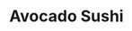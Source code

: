 ---
layout: place
title: "Avocado Sushi"
permalink: /new-york/staten-island/avocado-sushi.html
stateAbbr: NY
stateName: New York
cityName: Staten Island
place_id: ChIJbTiZmq1LwokRoeJ7536OTvQ
photos:
  - name: >-
      places/ChIJbTiZmq1LwokRoeJ7536OTvQ/photos/AeeoHcIN4dIdXWmhxctnpoX1kCmqCXql3BW84FDiTVPrONtAXqHZAvzAJkp2Lv8E7bqzHSSO9Q16HoCLR2Uiw5qoelkSgqqqrGkLaKCvVGmIuL7FylnH1fqwzWjV7PQJnb28mXvMBZHRjaaNzzznqU8wjnAoCrP3lbcbSnPSlAKdn5v3UxSRlPtIloR111TC11KX0G9w4YEk7CHhlkQNTNQUjuO2AN5w5wv4jjrDm2v6WsoxdlkwsvuPrMRV6MgcnDUN9S_g7jfYs1p0qYbrnoC96reYbgI-7D5P7NUYi1wPMHPirA
    widthPx: 4032
    heightPx: 3024
    authorAttributions:
      - displayName: Avocado Sushi
        uri: https://maps.google.com/maps/contrib/107209733272866095942
        photoUri: >-
          https://lh3.googleusercontent.com/a-/ALV-UjVifcmucBj2H-gw9F66mqf85umefAhto_5Ux1Y79ppfRw0jT-s=s100-p-k-no-mo
    flagContentUri: >-
      https://www.google.com/local/imagery/report/?cb_client=maps_api_places.places_api&image_key=!1e10!2sAF1QipMdnsA1pwssq0WoywRhOQ-BVzour65kLbylxmCJ&hl=en-US
    googleMapsUri: >-
      https://www.google.com/maps/place//data=!3m4!1e2!3m2!1sAF1QipMdnsA1pwssq0WoywRhOQ-BVzour65kLbylxmCJ!2e10!4m2!3m1!1s0x89c24bad9a99386d:0xf44e8e7ee77be2a1
  - name: >-
      places/ChIJbTiZmq1LwokRoeJ7536OTvQ/photos/AeeoHcKBt_oxNtkQ-pFW5b5ssJK0qUAzYFTZRcuXG-onWjknquz-uAz5xUnCbDs_fGnvxpeZJoMPEdtWtZUMFCP0Recy2kUzz9JArKtw8HlQUuNuTgHb8mCzNI1ZhEquz3KSQRmQURY70QUn7Jcnq379iHARLSQ4hImnbbJBwbHFoqPBMFDvUMQLtttdK2-KUEJtSLShj28gh7mlUi-fGu2NEFldNIet8bE84MaDEHSGQic9LdAD7plF-R65wk7-mh34iSiyywAYTaNpqluCjtpFSGua7vGFSTperaljB3gt9ojOhA
    widthPx: 1242
    heightPx: 2208
    authorAttributions:
      - displayName: Avocado Sushi
        uri: https://maps.google.com/maps/contrib/107209733272866095942
        photoUri: >-
          https://lh3.googleusercontent.com/a-/ALV-UjVifcmucBj2H-gw9F66mqf85umefAhto_5Ux1Y79ppfRw0jT-s=s100-p-k-no-mo
    flagContentUri: >-
      https://www.google.com/local/imagery/report/?cb_client=maps_api_places.places_api&image_key=!1e10!2sAF1QipOaLAq_wrdUoJqZq_1zLR1d1shLxKeuTNqS-ZV3&hl=en-US
    googleMapsUri: >-
      https://www.google.com/maps/place//data=!3m4!1e2!3m2!1sAF1QipOaLAq_wrdUoJqZq_1zLR1d1shLxKeuTNqS-ZV3!2e10!4m2!3m1!1s0x89c24bad9a99386d:0xf44e8e7ee77be2a1
  - name: >-
      places/ChIJbTiZmq1LwokRoeJ7536OTvQ/photos/AeeoHcJaaioZq-Hpi1oafiSTwwTUm-ySNH6-0UFer-1PtxNbYzxoD929j8UTotCfbUlwmr1tROgJH0euGJbQqRxRGv_o7aOIs2XPhuahz3kHBLaMMxrl-46OjWFpQg-hHJGF_LbwiTQvU80qFCP_E2LPbdhzlkHXotB_jKulIXfCfeW99ow_GH6dzX2aB9P4duTbTkVlBYxFr7dxmqIPuzJznOzV45zCsLPVZ9kCHx_m5NdDyBJ2THLwHey0dJt4isLqeh786XRjJ2k-zLnd0-H50Vdao2TRUlIMsVYoX-FtvLyLbVIdfXt2ZAG1Sr8LhE43vp9ZjjDvv1f0K5ZLzkpWkxUH5_JqSolUGwOUKrc1kxXJMoPM4A0EuWOyeHL08XQsTPEqXxYexJRguxH6M0UPtgMYbc7P9AHfM34NYejY-rE
    widthPx: 1087
    heightPx: 1265
    authorAttributions:
      - displayName: Minnie Cutz
        uri: https://maps.google.com/maps/contrib/101365458565089344044
        photoUri: >-
          https://lh3.googleusercontent.com/a-/ALV-UjXFagH_ZcJXEmGuCx06t9sN1MLpF8_dzbbHTJvAmo4lE7ywtGQ=s100-p-k-no-mo
    flagContentUri: >-
      https://www.google.com/local/imagery/report/?cb_client=maps_api_places.places_api&image_key=!1e10!2sCIHM0ogKEICAgICrltWAMQ&hl=en-US
    googleMapsUri: >-
      https://www.google.com/maps/place//data=!3m4!1e2!3m2!1sCIHM0ogKEICAgICrltWAMQ!2e10!4m2!3m1!1s0x89c24bad9a99386d:0xf44e8e7ee77be2a1
  - name: >-
      places/ChIJbTiZmq1LwokRoeJ7536OTvQ/photos/AeeoHcINrPX2K5Ri7BAEux4XziNIuFYZa6Y_X7VL1_S6GShxjj2azJe6zN-8f21wgCRT3uNbBfsBUmNiOHY6dVJiEBGe7BoWiY0sjKVxaHpeByhrSXGldFxomMSeV9pCD0MdYPFlnXQuLXlEThngc3pr8YLLPaME4OLtAbzFYO_qM_B1a3i4qjYXC_hKWwBdC2JgCAYlhkcYg-0b9DRffRrAEeQ-d_kHFlFdTHLjFSHQO6fQPn3La0e5_ndhyuIWAiRdYf_3mXRjOMlbGysIfjaQ5RoqaPzXLpany5dBqjmQNd60rYHITIfTMwxyh3JLwjHwaVe8okhw0BSSnF5v4piew9OA0uUTSDtHzPiC8Ao1g-_F8w9PuWVXioVLlkDoqjBnJukkltmZhodp59pdvtEbeEOA-qSMkavxovDD9jJJEowLPA
    widthPx: 2850
    heightPx: 2800
    authorAttributions:
      - displayName: Duke Nukem
        uri: https://maps.google.com/maps/contrib/102822142307308115409
        photoUri: >-
          https://lh3.googleusercontent.com/a-/ALV-UjXajJBFpfO8UN4HsnqXXkCsXeUy9w-Lbr-1eslGPmHnZLpjvWMK=s100-p-k-no-mo
    flagContentUri: >-
      https://www.google.com/local/imagery/report/?cb_client=maps_api_places.places_api&image_key=!1e10!2sCIHM0ogKEICAgIDTy72gSw&hl=en-US
    googleMapsUri: >-
      https://www.google.com/maps/place//data=!3m4!1e2!3m2!1sCIHM0ogKEICAgIDTy72gSw!2e10!4m2!3m1!1s0x89c24bad9a99386d:0xf44e8e7ee77be2a1
  - name: >-
      places/ChIJbTiZmq1LwokRoeJ7536OTvQ/photos/AeeoHcKpFCJccaaUW_c_Tx-I25bYPSRfsNrqT3cVfh8CnaItfBqQfOjMG_OUB-9g3uzzclWjMlBfL4wv5Jz6-lDbVIxxAvbAd2L7JvmDAUbs-0Vu140zaSHqHZlUysYCrgXx9oNBgI0Z2nfqcQDm7x579VseKkozzvmZA2xKHryYwYHfFL8CrPIbFLxs6FOBYFW6pqBVOvm29j2JzJGGyQrKOIoPejgtyz6NROQ4Wp2uYaNZ1eaLEzQh-7S56ZBHRnshkkVsWcF5C-k4lOJk0Zhh8761pkFTlUAB93rSqCbEiW3rI6_-l17PKsrqMZpIhxA39Pc01MSdVScikeKW4ooW0mHI5g9ev5-hIFQmwIeh1u28Kzxdw9CR-1Q9Cs-BLdZdPRre5ln2mfNmkXwn--8YSGXSKHF8jnVKnIxJclJqigO_N0Az
    widthPx: 3159
    heightPx: 3024
    authorAttributions:
      - displayName: Olga S.
        uri: https://maps.google.com/maps/contrib/115512849277108639223
        photoUri: >-
          https://lh3.googleusercontent.com/a/ACg8ocImoZb5vHpdjg_CxI0Z-0fU_7UAxeNYuD09r7fol-5k9t-VbQ=s100-p-k-no-mo
    flagContentUri: >-
      https://www.google.com/local/imagery/report/?cb_client=maps_api_places.places_api&image_key=!1e10!2sCIHM0ogKEICAgICOsqe_5AE&hl=en-US
    googleMapsUri: >-
      https://www.google.com/maps/place//data=!3m4!1e2!3m2!1sCIHM0ogKEICAgICOsqe_5AE!2e10!4m2!3m1!1s0x89c24bad9a99386d:0xf44e8e7ee77be2a1
  - name: >-
      places/ChIJbTiZmq1LwokRoeJ7536OTvQ/photos/AeeoHcKOT_8FYyW-MmdBexw7ZTQFhZ_yCBIybQe-wNb-s5_f-6q3riH7tzsRXXYqGagQ-DB1M0BsJSG0pc6__i_DlpQwYuX9h333lWRBUl6kkypjrqFOG70lHGxJ706p3Y6TQj6D7MzbXkcosidaZJRNg7eC8G3IoDCEbDWpBkbztKCPUMv2GFlHcauZ6BXmFiiK7hJvKCKEwC23vWLnvowY0lgM4zf0XYgvKi7VzG-7HjehD5hmWsZ84cL21QOFQYzejGO3-4XzfhOW2VdyfIrl6bd5BoEmvMklq4MLiGzNloPdQrnCbHfVBbwH_CiOLRFM_RsaG2lG1G0PH11O2mFUIgUG0LUkiX2ifNkxobViySmzWAgAOz7AqExQPUSWGUQ7mDLaQcJVKFosw0EzvfoNos0f3V-WrohYThB6uZLz7TAUX2tG
    widthPx: 3024
    heightPx: 4032
    authorAttributions:
      - displayName: Nicolas puma
        uri: https://maps.google.com/maps/contrib/108293790157876672473
        photoUri: >-
          https://lh3.googleusercontent.com/a/ACg8ocK7Gjwb27o0fG6L3TbmarUVS_ud2-dy1oooizEeFWPuJocc=s100-p-k-no-mo
    flagContentUri: >-
      https://www.google.com/local/imagery/report/?cb_client=maps_api_places.places_api&image_key=!1e10!2sCIHM0ogKEICAgIDes-GBtwE&hl=en-US
    googleMapsUri: >-
      https://www.google.com/maps/place//data=!3m4!1e2!3m2!1sCIHM0ogKEICAgIDes-GBtwE!2e10!4m2!3m1!1s0x89c24bad9a99386d:0xf44e8e7ee77be2a1
  - name: >-
      places/ChIJbTiZmq1LwokRoeJ7536OTvQ/photos/AeeoHcJkpPouVSZCiALdjuas2dl3--wQo4ASx27QhTVzDkTz8UZbD883EIejrIogGqcuA2mS9PiVyjmwkEir0UQ6XRNUBjl_462bfZ5to6d4Cr8rgVdZEQ1wV3uskNnj_MFLzR0N9hux5SihC5e7wsZ2RNf_auqb9QeHXWqpM5bg3APao6luWIRz7lmD7H0N6OLVuCMAXQjB_Ut347WrT5Vxi7LvK6TaoP7uvQkbP6fK0QjAEXvFXqZDDOir8GcBF_U5oah3jSeIR4nddk-xxy0b8e3vR19op0I95_fhKHBzwygfToioZTyAsy8ugoaZUzgZnM6GLP_OmyfHL9N0lOx2x5fXxlDAUGQ3gec9Qz8M0rMe6hHrube-DVjNdYj2RjWlpy8msGujDuAJzuTK9rzc-KbLz_x_UDV3zL2C2DeUgWWO6g
    widthPx: 4000
    heightPx: 3000
    authorAttributions:
      - displayName: Donald Sheehan
        uri: https://maps.google.com/maps/contrib/112801539853914183578
        photoUri: >-
          https://lh3.googleusercontent.com/a-/ALV-UjXqU2gZ8iE4ymZFspW4R_n2hglwEjM6UVWEJ3W_hzeLvxfZ2Kot=s100-p-k-no-mo
    flagContentUri: >-
      https://www.google.com/local/imagery/report/?cb_client=maps_api_places.places_api&image_key=!1e10!2sCIHM0ogKEICAgIDanuyyeA&hl=en-US
    googleMapsUri: >-
      https://www.google.com/maps/place//data=!3m4!1e2!3m2!1sCIHM0ogKEICAgIDanuyyeA!2e10!4m2!3m1!1s0x89c24bad9a99386d:0xf44e8e7ee77be2a1
  - name: >-
      places/ChIJbTiZmq1LwokRoeJ7536OTvQ/photos/AeeoHcIhA41EdILPvQxmQcDOJIuhS9KwXyOkIPuySJ5Eku3CsCja7e4hDspwVOWKarwsnKdvbUnFtkKETj44e_VN68-cBX_jpu5QqWD_8c6tPqnqmsM0RCzv0PZ--7_NBouE2feJ66AyK7WJx0l6dqDMU_uZ8e6D_zq3mE36p81d4Hh0i1j4qxoq39YZPZjQrGdU9Om9lywJUZ8srjWKFqAm3eFvSpdIziNCUl5YgPKnSdxYgd7uHRB01wOjKYX0wVSG2mSyw1APYABhXpOmfOOq0g5bxibzEDWN3rZb90D74EeyV_uVogTZtDR3FI_VvQGlYHQI7qV864KxEnUvrVfBTrsQzTz4EIumS5pGGo2OqeXZ8eu6pj00Qf5t8uqJojXPsKyb-LL8xzSBXL13O5m2aJbRsBoriJmoKk2INGvx-ec9xbc
    widthPx: 3840
    heightPx: 2880
    authorAttributions:
      - displayName: 勤文陈
        uri: https://maps.google.com/maps/contrib/101226395268893118455
        photoUri: >-
          https://lh3.googleusercontent.com/a-/ALV-UjWak27z1eHsks7QBB-zKadXUzBjaerNkbjiL8l19aAAF20hbyKG=s100-p-k-no-mo
    flagContentUri: >-
      https://www.google.com/local/imagery/report/?cb_client=maps_api_places.places_api&image_key=!1e10!2sCIHM0ogKEICAgICq1pHXswE&hl=en-US
    googleMapsUri: >-
      https://www.google.com/maps/place//data=!3m4!1e2!3m2!1sCIHM0ogKEICAgICq1pHXswE!2e10!4m2!3m1!1s0x89c24bad9a99386d:0xf44e8e7ee77be2a1
  - name: >-
      places/ChIJbTiZmq1LwokRoeJ7536OTvQ/photos/AeeoHcLciNmmU3t6cL8F54gboiQFLDyf3pau_wg5LbemxjPdIptcutolZmky9RdYIyszbszipb7gSj8MEz8ixR3h-t-nLwAKoSPEbyDdHulgFxGSFx6bGHRVHMEF0CO6psRxpZI5F0vyn0NNY28zW-TU7_wicAr2ZAXfnW3dDs9vEY_xTgX01bHGJxc-613mVutzlIOY88aeWrlXcQtaH-qQpKOLN8WTFAuqhMGd1GvhOMfue_dWtfnQo14xOWeuF0O9DQUZZqi2bpmEMzlIrjnf7JZrTKvLnPJoqWA_N9m72aKfPolMxzlkUoFJKkJsUMfkUQ2Q2HXFMa7emfSeMWcMxnPBQKUPe_-RE5NgvqY0Zs3_olKTSEdzinndCByO-nEkx6ubIFoIz7qTGyj-oZiFetXP9ur3P_158e6BGyImnEl3RQ
    widthPx: 3024
    heightPx: 4032
    authorAttributions:
      - displayName: Olga S.
        uri: https://maps.google.com/maps/contrib/115512849277108639223
        photoUri: >-
          https://lh3.googleusercontent.com/a/ACg8ocImoZb5vHpdjg_CxI0Z-0fU_7UAxeNYuD09r7fol-5k9t-VbQ=s100-p-k-no-mo
    flagContentUri: >-
      https://www.google.com/local/imagery/report/?cb_client=maps_api_places.places_api&image_key=!1e10!2sCIHM0ogKEICAgICOsqe_JA&hl=en-US
    googleMapsUri: >-
      https://www.google.com/maps/place//data=!3m4!1e2!3m2!1sCIHM0ogKEICAgICOsqe_JA!2e10!4m2!3m1!1s0x89c24bad9a99386d:0xf44e8e7ee77be2a1
  - name: >-
      places/ChIJbTiZmq1LwokRoeJ7536OTvQ/photos/AeeoHcLr5cSa1ZMi9HQF3M4gEhLKJsWx_tAtBEdNw_dyUtATQ6BLKmR-dNJqBqvhHtShjbJLB_XZsyYAwGhvzDiSOYbS7RfDYYOSo2M2aoXLAdqVlkqTF58y25zwvmxuxf3jCHE89r1TbwmaR74bIMmVZ_88fWePEYV1klRA1C7VOXdHksiqkbjzBAUkqtY_Q8lDh1DxwPoRYKz6xRO48eSZ3bjO9orBjLMy40p7sMyxpJpCQ40DkWzVHBN8nGxLXTulS2Q1BZCb_ChcvIY7c_z-YSzBwYYnm5m8Du9-hUzLSUZSAz3Ny12GDhVf9KMt2gJUsc4wvyl27yub6wjv-AxpPmWvLOtI3cTCgPTNnlegRmMLJWSuZ2Q3AhodVqF-pYX_eQGtyBzn41Yps1OIXlcmHgsAZ_ufxUvxqSgWgOvKjCMs_Q
    widthPx: 4160
    heightPx: 2340
    authorAttributions:
      - displayName: Dawn Campbell
        uri: https://maps.google.com/maps/contrib/112680161557541494186
        photoUri: >-
          https://lh3.googleusercontent.com/a-/ALV-UjXhPPLu3KUZTU3UIaRut_RZ6HWDxFFiCY6JqVTCeflmapnWqjTQlg=s100-p-k-no-mo
    flagContentUri: >-
      https://www.google.com/local/imagery/report/?cb_client=maps_api_places.places_api&image_key=!1e10!2sCIHM0ogKEICAgIDk2Y7bPg&hl=en-US
    googleMapsUri: >-
      https://www.google.com/maps/place//data=!3m4!1e2!3m2!1sCIHM0ogKEICAgIDk2Y7bPg!2e10!4m2!3m1!1s0x89c24bad9a99386d:0xf44e8e7ee77be2a1
address: 4342 Amboy Rd, Staten Island, NY 10312, USA
street: 4342 Amboy Rd
city: Staten Island
state: NY
zip: '10312'
country: USA
neighborhood: Eltingville
latitude: '40.545101'
longitude: '-74.159957'
accessibility_options:
  wheelchairAccessibleEntrance: true
  wheelchairAccessibleRestroom: true
  wheelchairAccessibleSeating: true
business_status: OPERATIONAL
name: Avocado Sushi
google_maps_links:
  directionsUri: >-
    https://www.google.com/maps/dir//''/data=!4m7!4m6!1m1!4e2!1m2!1m1!1s0x89c24bad9a99386d:0xf44e8e7ee77be2a1!3e0
  placeUri: https://maps.google.com/?cid=17604164669138526881
  writeAReviewUri: >-
    https://www.google.com/maps/place//data=!4m3!3m2!1s0x89c24bad9a99386d:0xf44e8e7ee77be2a1!12e1
  reviewsUri: >-
    https://www.google.com/maps/place//data=!4m4!3m3!1s0x89c24bad9a99386d:0xf44e8e7ee77be2a1!9m1!1b1
  photosUri: >-
    https://www.google.com/maps/place//data=!4m3!3m2!1s0x89c24bad9a99386d:0xf44e8e7ee77be2a1!10e5
primary_type: Sushi Restaurant
opening_hours:
  regular: null
  current: null
secondary_opening_hours:
  regular:
    weekdayDescriptions: null
    type: null
  current:
    weekdayDescriptions: null
    type: null
phone: null
price_level: null
price_range: null
rating: null
rating_count: 0
website: null
description: null
reviews: null
parking_options: null
payment_options: null
allow_dogs: null
curbside_pickup: null
delivery: null
dine_in: null
good_for_children: null
good_for_groups: null
good_for_sports: null
live_music: null
menu_for_children: null
outdoor_seating: null
reservable: null
restroom: null
serves_beer: null
serves_breakfast: null
serves_brunch: null
serves_cocktails: null
serves_coffee: null
serves_dinner: null
serves_dessert: null
serves_lunch: null
serves_vegetarian_food: null
serves_wine: null
takeout: null
slug: Avocado-Sushi

---